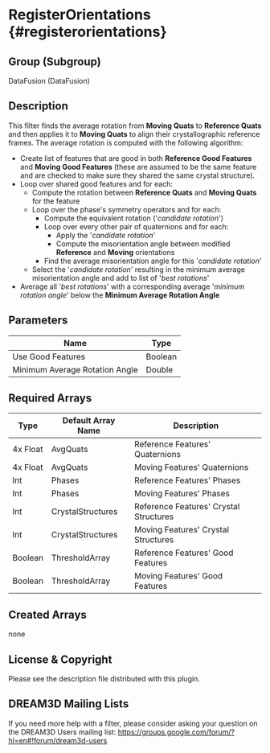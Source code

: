 RegisterOrientations {#registerorientations}
=============

## Group (Subgroup) ##
DataFusion (DataFusion)

## Description ##
This filter finds the average rotation from <B>Moving Quats</B> to <B>Reference Quats</B> and then applies it to <B>Moving Quats</B> to align their crystallographic reference frames. The average rotation is computed with the following algorithm:

- Create list of features that are good in both <B>Reference Good Features</B> and <B>Moving Good Features</B> (these are assumed to be the same feature and are checked to make sure they shared the same crystal structure).
- Loop over shared good features and for each:
	- Compute the rotation between <B>Reference Quats</B> and <B>Moving Quats</B> for the feature
	- Loop over the phase's symmetry operators and for each:
		- Compute the equivalent rotation ('<I>candidate rotation</I>')
		- Loop over every other pair of quaternions and for each:
			- Apply the '<I>candidate rotation</I>'
			- Compute the misorientation angle between modified <B>Reference</B> and <B>Moving</B> orientations
		- Find the average misorientation angle for this '<I>candidate rotation</I>'
	- Select the '<I>candidate rotation</I>' resulting in the minimum average misorientation angle and add to list of '<I>best rotations</I>'
- Average all '<I>best rotations</I>' with a corresponding average '<I>minimum rotation angle</I>' below the <B>Minimum Average Rotation Angle</B>

## Parameters ##
| Name             | Type |
|------------------|------|
| Use Good Features| Boolean |
| Minimum Average Rotation Angle | Double |

## Required Arrays ##

| Type | Default Array Name | Description |
|------|--------------------|-------------|
| 4x Float  | AvgQuats           | Reference Features' Quaternions        |
| 4x Float  | AvgQuats           | Moving Features' Quaternions        |
| Int  | Phases           | Reference Features' Phases        |
| Int  | Phases           | Moving Features' Phases        |
| Int  | CrystalStructures           | Reference Features' Crystal Structures        |
| Int  | CrystalStructures           | Moving Features' Crystal Structures        |
| Boolean  | ThresholdArray           | Reference Features' Good Features        |
| Boolean  | ThresholdArray           | Moving Features' Good Features        |

## Created Arrays ##
none

## License & Copyright ##

Please see the description file distributed with this plugin.

## DREAM3D Mailing Lists ##

If you need more help with a filter, please consider asking your question on the DREAM3D Users mailing list:
https://groups.google.com/forum/?hl=en#!forum/dream3d-users